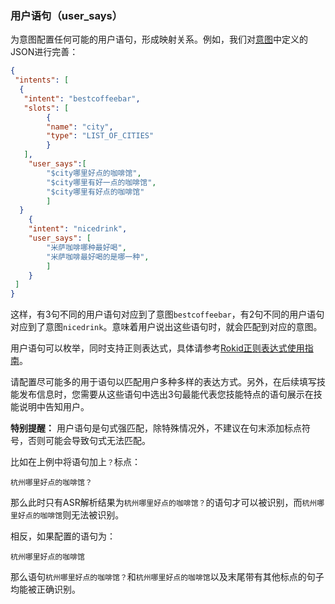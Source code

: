 ### 用户语句（user_says）
为意图配置任何可能的用户语句，形成映射关系。例如，我们对[意图](intend.md)中定义的JSON进行完善：

```json
{
 "intents": [
  {
   "intent": "bestcoffeebar",
   "slots": [
        {
        "name": "city",
        "type": "LIST_OF_CITIES"
        }
   ],
    "user_says":[
        "$city哪里好点的咖啡馆",
        "$city哪里有好一点的咖啡馆",
        "$city哪里有好点的咖啡馆"
        ]
  }
    {
    "intent": "nicedrink",
    "user_says": [
        "米萨咖啡哪种最好喝",
        "米萨咖啡最好喝的是哪一种",
        ]
    }
 ]
}
```

这样，有3句不同的用户语句对应到了意图`bestcoffeebar`，有2句不同的用户语句对应到了意图`nicedrink`。意味着用户说出这些语句时，就会匹配到对应的意图。

用户语句可以枚举，同时支持正则表达式，具体请参考[Rokid正则表达式使用指南](regular-expression.md)。

请配置尽可能多的用于语句以匹配用户多种多样的表达方式。另外，在后续填写技能发布信息时，您需要从这些语句中选出3句最能代表您技能特点的语句展示在技能说明中告知用户。


**特别提醒：**
用户语句是句式强匹配，除特殊情况外，不建议在句末添加标点符号，否则可能会导致句式无法匹配。

比如在上例中将语句加上`？`标点：

```text
杭州哪里好点的咖啡馆？
```

那么此时只有ASR解析结果为`杭州哪里好点的咖啡馆？`的语句才可以被识别，而`杭州哪里好点的咖啡馆`则无法被识别。

相反，如果配置的语句为：

```text
杭州哪里好点的咖啡馆
```
那么语句`杭州哪里好点的咖啡馆？`和`杭州哪里好点的咖啡馆`以及末尾带有其他标点的句子均能被正确识别。